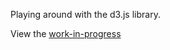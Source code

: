 Playing around with the d3.js library.

View the [work-in-progress](http://andrewnbishop.com/d3-practice/)

